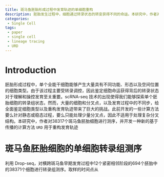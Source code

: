 ```yaml
---
title: 斑马鱼胚胎形成过程中发育轨迹的单细胞重构
description: 胚胎发生过程中，细胞通过转录状态的转变获得不同的命运。本研究中，作者对38371个斑马鱼胚胎细胞进行测序，并开发URD重构发育轨迹
categories:
 - Single Cell
tags:
 - paper
 - single cell
 - lineage tracing
 - URD
---
```


# Introduction
胚胎形成过程中，单个全能干细胞能够产生大量具有不同功能、形态以及空间位置的细胞类型。由于该过程主要受转录调控，因此鉴定细胞命运获得背后的转录状态对于理解和操控发育至关重要。scRNA-seq 技术的出现使得我们能够探索单个胚胎细胞的转录组状态，然而，大量的细胞和分叉点，以及发育过程中的不同步，给全面鉴定细胞类型以及重构发育轨迹带来了巨大的挑战。此前开发的一些计算方法要么针对静态或稳态过程，要么只能处理少量分叉点，因此不适用于处理复杂分叉结构。本研究中，作者对38317个斑马鱼胚胎细胞进行测序，并开发一种新的基于传播的计算方法 `URD` 用于重构发育轨迹  
  
# 斑马鱼胚胎细胞的单细胞转录组测序  
利用 Drop-seq，对横跨斑马鱼早期发育过程中12个紧密相邻阶段的694个胚胎中的38371个细胞进行转录组测序。取样的时间点从
